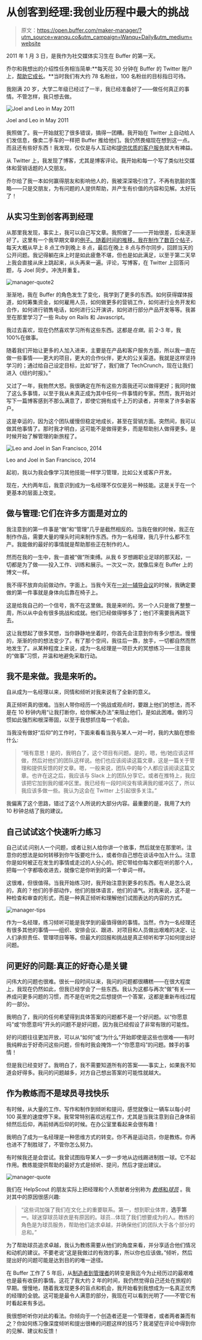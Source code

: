 # 从创客到经理:我创业历程中最大的挑战

> 原文：<https://open.buffer.com/maker-manager/?utm_source=wanqu.co&utm_campaign=Wanqu+Daily&utm_medium=website>

2011 年 1 月 3 日，是我作为社交媒体实习生在 Buffer 的第一天。

乔尔和我想出的介绍性任务相当简单:**每天花 30 分钟在 Buffer 的 Twitter 账户上，[帮助它成长](https://blog.bufferapp.com/buffers-first-tweets-social-media-tactics-startup)。**当时我们有大约 78 名粉丝，100 名粉丝的目标指日可待。

我刚满 20 岁，大学二年级已经过了一半，我已经准备好了——做任何真正的事情。不管怎样，我只想去做。

![Joel and Leo in May 2011](img/60b213e079967719b1b3135176247b96.png)

Joel and Leo in May 2011



我照做了。我一开始就犯了很多错误，搞得一团糟。我开始在 Twitter 上自动给人们发信息，像卖二手车的一样把 Buffer 推给他们。我仍然畏缩现在想到这一点。而且还有些好东西！我发现，仅仅是与人互动和[提供优质的客户服务](https://blog.bufferapp.com/social-media-marketing/customer-service)就大有裨益。

从 Twitter 上，我发现了博客，尤其是博客评论。我开始和每一个写了类似社交媒体和营销话题的人交朋友。

乔尔给了我一本如何赢得朋友和影响他人的，我被深深吸引住了。不再有肮脏的策略——只是交朋友，为有问题的人提供帮助，并产生有价值的内容和见解。太好玩了！

## 从实习生到创客再到经理

从那里我发现，事实上，我可以自己写文章。我照做了——一开始很差，后来逐渐好了。这里有一个我早期文章的[例子。随着时间的推移，我在](https://blog.bufferapp.com/top-things-to-do-if-you-only-have-20-minutes-a-day-for-twitter)[制作了数百个帖子](https://blog.bufferapp.com/author/leo)，每天大概从早上 8 点工作到晚上 8 点，最后在晚上 8 点与乔尔同步，回顾当天的公开问题。我记得躺在床上时是如此疲惫不堪，但也是如此满足，以至于第二天早上我会直接从床上跳起来，从头再来一遍。评论，写博客，在 Twitter 上回答问题，与 Joel 同步。冲洗并重复。

![manager-quote2](img/8b27345087117d7163646f525d6108ea.png)

渐渐地，我在 Buffer 的角色发生了变化，我学到了更多的东西。如何获得媒体报道，如何筹集资金，如何雇用人员，如何做更多的营销工作，如何进行业务开发和合作，如何进行销售电话，如何进行公开演讲，如何进行部分产品开发等等。我甚至在那里学习了一些 Ruby on Rails 和 Javascript。

我过去喜欢，现在仍然喜欢学习所有这些东西。这都是*在做*。前 2-3 年，我 100%在做事。

随着我们开始让更多的人加入进来，主要是在产品和客户服务方面，所以我一直在做一些事情——更大的项目，更大的合作伙伴，更大的公关渠道。我就是这样坚持学习的；通过给自己设定目标，比如“好了，我们做了 TechCrunch，现在让我们进入《纽约时报》。”

又过了一年，我勃然大怒。我很确定在所有这些方面我还可以做得更好；我同时做了这么多事情，以至于我从未真正成为其中任何一件事情的专家。然而，我开始对写下一篇博客感到不那么满意了，即使它拥有成千上万的读者，并带来了许多新客户。

这是幸运的，因为这个团队缓慢但稳定地成长，甚至在营销方面。突然间，我可以做其他事情了。那时我才明白，这可能不是做得更多，而是帮助别人做得更多。是时候开始了解管理的新旅程了。

![Leo and Joel in San Francisco, 2014](img/f192759bc8a26915cfbefc33918a5032.png)

Leo and Joel in San Francisco, 2014



起初，我以为我会像学习其他技能一样学习管理，比如公关或客户开发。

现在，大约两年后，我意识到成为一名经理不仅仅是另一种技能。这是关于在一个更基本的层面上改变。

## 做与管理:它们在许多方面是对立的

我注意到的第一件事是“做”和“管理”几乎是截然相反的。当我在做的时候，我正在制作作品，需要大量的埋头时间来制作东西。作为一名经理，我几乎什么都不生产。我能做的最好的事情就是帮助那些正在制作的人。

然而在我的一生中，我一直被“做”所束缚。从我 6 岁想踢职业足球的那天起，一切都是为了做——投入工作、训练和展示。一次又一次，就像后来在 Buffer 上的博文一样。

我不得不放弃向前做动作。字面上。当我今天在[一对一辅导会议](https://buffer.com/resources/coaching/)的时候，我确定要做的第一件事就是身体向后靠在椅子上。

这是给我自己的一个信号，我不在这里做。我是来听的。另一个人只是做了整整一周，所以从中会有很多挑战和成就。他们已经做得够多了；他们不需要我再跳下去。

这让我想起了很多冥想，当你静静地坐着时，你首先会注意到你有多少想法。慢慢的，渐渐的你的想法变少了。有了那个空间，我往后一靠，放手，一切都自然而然地发生了。从某种程度上来说，成为一名经理是一项巨大的冥想练习——注意我的“做事”习惯，并温和地避免采取行动。

## 我不是来做。我是来听的。

自从成为一名经理以来，同情和倾听对我来说有了全新的意义。

真正倾听真的很难。当别人带你经历一个挑战或观点时，要跟上他们的想法，而不是在 10 秒钟内用“让我打断你，给你解决办法”来阻止他们，是如此困难。做的习惯如此强烈和根深蒂固，以至于我想抓住每一个机会。

当我没有做好“后仰”的工作时，下面来看看当我与某人一对一时，我的大脑在想些什么:

> “哦有意思！是的，我明白了，这个项目有问题。是的，嗯，他/她应该这样做，然后对他们的团队这样说。他们也应该阅读这篇文章，这是一篇关于管理和提供反馈的好文章。嗯，一般来说，团队中的每个人都应该阅读这篇文章。也许在这之后，我应该与 Slack 上的团队分享它。或者在推特上，我应该把它加到我的缓冲区里。我已经有一段时间没有填满我的缓冲区了，所以我应该多做一些。我认为这会在 Twitter 上引起很多关注。”

我偏离了这个思路，错过了这个人所说的大部分内容。最重要的是，我用了大约 10 秒钟总结了我的建议。

## 自己试试这个快速听力练习

自己试试:问别人一个问题，或者让别人给你讲一个故事，然后就坐在那里听。注意你的想法是如何转移到你午饭要吃什么，或者你自己想在谈话中加入什么。注意你是如何被正在发生的事情或走过的人分心的。把它带给你每次都在听的那个人，把每一个字都吸收进去，就像它是你听到的第一个单词一样。

这很难，但很值得。当我开始练习时，我开始注意到更多的东西。有人是怎么说的，真的？他们的手部动作，他们的肢体语言，他们的语气。对我来说，这不是一种检查和审查的形式，而是一种真正倾听和理解他们试图表达的内容的方式。

![manager-tips](img/7470e42b4e749d513344e8b0f954e58c.png)

作为一名经理，练习倾听可能是我学到的最值得做的事情。当然，作为一名经理还有很多其他的事情——组织、安排会议、跟进、对项目和人员做出艰难的决定、让人们承担责任、管理项目等等。但最大的回报和挑战是真正倾听和学习如何提出好问题。

## 问更好的问题:真正的好奇心是关键

问伟大的问题也很难。很长一段时间以来，我问的问题都很糟糕——在很大程度上，我现在仍然如此，但我已经学会了一些东西。我认为这都与再次“做”有关——养成问更多问题的习惯，而不是在听完之后想提供一个答案，这都是重新布线过程的一部分。

我明白了，我问的任何希望得到具体答案的问题都不是一个好问题。以“你愿意吗”或“你愿意吗”开头的问题不是好问题，因为我已经假设了非常有限的可能性。

好的问题往往更加开放，可以从“如何”或“为什么”开始即使是这些也很难——有时我纯粹出于好奇问这些问题，但有时我会掩饰一个“你愿意吗”的问题。棘手的事情！

但是我已经变好了。我明白了，我不需要知道所有的答案——事实上，如果我不知道会好得多。我问的问题越多，对方自己想出答案的可能性就越大。

## 作为教练而不是球员寻找快乐

有时候，从大量的工作、写作和制作到倾听和提问，感觉就像让一辆车以每小时 100 英里的速度停下来。我常常特别喜欢远程工作，尤其是当我注意到自己身体前倾然后后仰，再前倾再后仰的时候。在办公室里看起来会很有趣！

我明白了成为一名经理是一种思维方式的转变。你不再是运动员，你是教练。你再也进不了制胜球了，不管你怎么努力。

有时候我还是会尝试。我曾试图指导某人一步一步地从边线踢进制胜一球。它不起作用。教练能提供帮助的最好方式是倾听、提问，然后才提出建议。

![manager-quote](img/607b9e9259cce666c2963a965e0ed6c2.png)

我们在 HelpScout 的朋友实际上把经理和个人贡献者分别称为 [*教练*和*球员*](https://www.helpscout.net/blog/effective-teams/) 。我对其中的原因很感兴趣:

> “这些词加强了我们在文化上的重要联系。第一，想到职业体育，**选手第一**。球迷穿球员球衣是有原因的。球员…体现了我们想要成为的人。教练的角色是为球员服务，帮助他们追求卓越，并确保他们的团队大于各个部分的总和。”

为了帮助球员追求卓越，我认为教练需要从他们的角度来看，并分享适合他们情况和动机的建议。不要老说“这是我做过的有效的事，所以你也应该做。”倾听，然后提出好的问题可能是达到目的的唯一途径。

在 Buffer 工作了 5 年后，从[制造者到管理者](http://www.paulgraham.com/makersschedule.html)的转变是我迄今为止经历过的最艰难也是最有收获的事情。这花了我大约 2 年的时间，我仍然觉得自己还处在旅程的早期。慢慢地，随着我发现更多的盲点和机会，我开始看到我想成为一名真正优秀的经理的全貌。这可能是最令人满意的部分，我现在可以看到光明了——不管它有时看起来有多远。

我很想听听你对此的看法。你倾向于一个创造者还是一个管理者，或者两者兼而有之？你如何练习像深度倾听和提出很棒的问题这样的技巧？我渴望在评论中得到你的见解、建议和反馈！